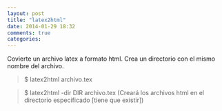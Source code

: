 ```yaml
---
layout: post
title: "latex2html"
date: 2014-01-29 18:32
comments: true
categories: 
---
```

Covierte un archivo latex a formato html. Crea un directorio con el mismo nombre del archivo.

>$ latex2html archivo.tex

>$ latex2html -dir DIR archivo.tex (Creará los archivos html en el directorio especificado [tiene que existir])

